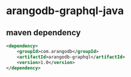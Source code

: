 # arangodb-graphql-java

## maven dependency

```xml
<dependency>
    <groupId>com.arangodb</groupId>
    <artifactId>arangodb-graphql</artifactId>
    <version>1.0</version>
</dependency>
```
